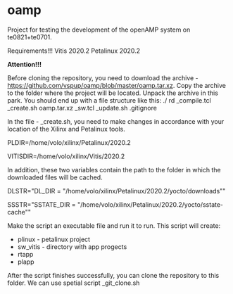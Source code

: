 # oamp
Project for testing the development of the openAMP system on te0821+te0701.

Requirements!!!
Vitis 2020.2
Petalinux 2020.2

**Attention!!!**

Before cloning the repository, you need to download the archive - https://github.com/vspup/oamp/blob/master/oamp.tar.xz. 
Copy the archive to the folder where the project will be located. 
Unpack the archive in this park. 
You should end up with a file structure like this:
./
  rd
  _compile.tcl
  _create.sh
  oamp.tar.xz
  _sw.tcl
  _update.sh
  .gitignore
  
In the file - _create.sh, you need to make changes in accordance with your location of the Xilinx and Petalinux tools.
  
  PLDIR=/home/volo/xilinx/Petalinux/2020.2
  
  VITISDIR=/home/volo/xilinx/Vitis/2020.2

In addition, these two variables contain the path to the folder in which the downloaded files will be cached.
  
  DLSTR="DL_DIR = \"/home/volo/xilinx/Petalinux/2020.2/yocto/downloads\""
  
  SSSTR="SSTATE_DIR = \"/home/volo/xilinx/Petalinux/2020.2/yocto/sstate-cache\""  

Make the script an executable file and run it to run. This script will create:
- plinux - petalinux project
- sw_vitis - directory with app progects
- rtapp
- plapp

After the script finishes successfully, you can clone the repository to this folder. We can use spetial script _git_clone.sh
